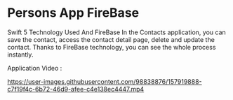 # Persons App FireBase
Swift 5 Technology Used And FireBase In the Contacts application, you can save the contact, access the contact detail page, delete and update the contact. Thanks to FireBase technology, you can see the whole process instantly.

Application Video : 

https://user-images.githubusercontent.com/98838876/157919888-c7f19f4c-6b72-46d9-afee-c4e138ec4447.mp4

